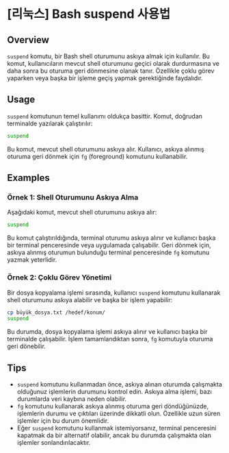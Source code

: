# [리눅스] Bash suspend 사용법

## Overview
`suspend` komutu, bir Bash shell oturumunu askıya almak için kullanılır. Bu komut, kullanıcıların mevcut shell oturumunu geçici olarak durdurmasına ve daha sonra bu oturuma geri dönmesine olanak tanır. Özellikle çoklu görev yaparken veya başka bir işleme geçiş yapmak gerektiğinde faydalıdır.

## Usage
`suspend` komutunun temel kullanımı oldukça basittir. Komut, doğrudan terminalde yazılarak çalıştırılır:

```bash
suspend
```

Bu komut, mevcut shell oturumunu askıya alır. Kullanıcı, askıya alınmış oturuma geri dönmek için `fg` (foreground) komutunu kullanabilir.

## Examples
### Örnek 1: Shell Oturumunu Askıya Alma
Aşağıdaki komut, mevcut shell oturumunu askıya alır:

```bash
suspend
```

Bu komut çalıştırıldığında, terminal oturumu askıya alınır ve kullanıcı başka bir terminal penceresinde veya uygulamada çalışabilir. Geri dönmek için, askıya alınmış oturumun bulunduğu terminal penceresinde `fg` komutunu yazmak yeterlidir.

### Örnek 2: Çoklu Görev Yönetimi
Bir dosya kopyalama işlemi sırasında, kullanıcı `suspend` komutunu kullanarak shell oturumunu askıya alabilir ve başka bir işlem yapabilir:

```bash
cp büyük_dosya.txt /hedef/konum/
suspend
```

Bu durumda, dosya kopyalama işlemi askıya alınır ve kullanıcı başka bir terminalde çalışabilir. İşlem tamamlandıktan sonra, `fg` komutuyla oturuma geri dönebilir.

## Tips
- `suspend` komutunu kullanmadan önce, askıya alınan oturumda çalışmakta olduğunuz işlemlerin durumunu kontrol edin. Askıya alma işlemi, bazı durumlarda veri kaybına neden olabilir.
- `fg` komutunu kullanarak askıya alınmış oturuma geri döndüğünüzde, işlemlerin durumu ve çıktıları üzerinde dikkatli olun. Özellikle uzun süren işlemler için bu durum önemlidir.
- Eğer `suspend` komutunu kullanmak istemiyorsanız, terminal penceresini kapatmak da bir alternatif olabilir, ancak bu durumda çalışmakta olan işlemler sonlandırılacaktır.